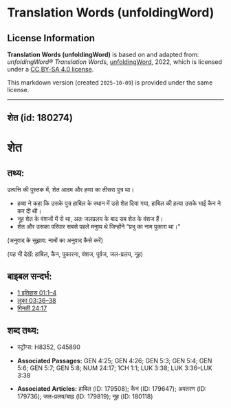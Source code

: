 # Translation Words (unfoldingWord)

## License Information

**Translation Words (unfoldingWord)** is based on and adapted from: _unfoldingWord® Translation Words_, [unfoldingWord](https://unfoldingword.org/utw), 2022, which is licensed under a [CC BY-SA 4.0 license](https://creativecommons.org/licenses/by-sa/4.0/legalcode.en).

This markdown version (created `2025-10-09`) is provided under the same license.



--------------------------------

## शेत (id: 180274)

शेत
===

तथ्य:
-----

उत्पत्ति की पुस्तक में, शेत आदम और हव्वा का तीसरा पुत्र था।

* हव्वा ने कहा कि उसके पुत्र हाबिल के स्थान में उसे शेत दिया गया, हाबिल की हत्या उसके भाई कैन ने कर दी थी।
* नूह शेत के वंशजों में से था, अतः जलप्रलय के बाद सब शेत के वंशज हैं।
* शेत और उसका परिवार सबसे पहले मनुष्य थे जिन्होंने “प्रभु का नाम पुकारा था।"

(अनुवाद के सुझाव: नामों का अनुवाद कैसे करें)

(यह भी देखें: हाबिल, कैन, पुकारना, वंशज, पूर्वज, जल\-प्रलय, नूह)

बाइबल सन्दर्भ:
--------------

* [1 इतिहास 01:1–4](https://ref.ly/1Chr0:0)
* [लूका 03:36–38](https://ref.ly/Luke3:36-Luke3:38)
* [गिनती 24:17](https://ref.ly/Num24:17)

शब्द तथ्य:
----------

* स्ट्रोंग्स: H8352, G45890

* **Associated Passages:** GEN 4:25; GEN 4:26; GEN 5:3; GEN 5:4; GEN 5:6; GEN 5:7; GEN 5:8; NUM 24:17; 1CH 1:1; LUK 3:38; LUK 3:36–LUK 3:38
* **Associated Articles:** हाबिल (ID: 179508); कैन (ID: 179647); अवतरण (ID: 179736); जल-प्रलय/बाढ़ (ID: 179819); नूह (ID: 180118)

